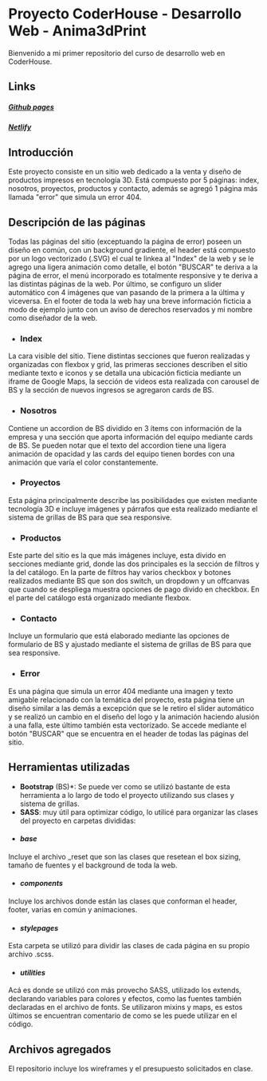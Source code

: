 # Proyecto CoderHouse - Desarrollo Web - Anima3dPrint
Bienvenido a mi primer repositorio del curso de desarrollo web en CoderHouse.
## Links
##### [Github pages](https://ezequielg07.github.io/ProyectoCoderHouse/)
##### [Netlify](https://62f15abcd23cb409416d5f2f--adorable-bombolone-d91301.netlify.app/)
## Introducción
Este proyecto consiste en un sitio web dedicado a la venta y diseño de productos impresos en tecnología 3D. Está compuesto por 5 páginas: index, nosotros, proyectos, productos y contacto, además se agregó 1 página más llamada "error" que simula un error 404.
## Descripción de las páginas
Todas las páginas del sitio (exceptuando la página de error) poseen un diseño en común, con un background gradiente, el header está compuesto por un logo vectorizado (.SVG) el cual te linkea al "Index" de la web y se le agrego una ligera animación como detalle, el botón "BUSCAR" te deriva a la página de error, el menú incorporado es totalmente responsive y te deriva a las distintas páginas de la web. Por último, se configuro un slider automático con 4 imágenes que van pasando de la primera a la última y viceversa.
En el footer de toda la web hay una breve información ficticia a modo de ejemplo junto con un aviso de derechos reservados y mi nombre como diseñador de la web.
- ### Index
La cara visible del sitio. Tiene distintas secciones que fueron realizadas y organizadas con flexbox y grid, las primeras secciones describen el sitio mediante texto e iconos y se detalla una ubicación ficticia mediante un iframe de Google Maps, la sección de videos esta realizada con carousel de BS y la sección de nuevos ingresos se agregaron cards de BS.
- ### Nosotros
Contiene un accordion de BS dividido en 3 ítems con información de la empresa y una sección que aporta información del equipo mediante cards de BS. Se pueden notar que el texto del accordion tiene una ligera animación de opacidad y las cards del equipo tienen bordes con una animación que varía el color constantemente.
- ### Proyectos
Esta página principalmente describe las posibilidades que existen mediante tecnología 3D e incluye imágenes y párrafos que esta realizado mediante el sistema de grillas de BS para que sea responsive.
- ### Productos
Este parte del sitio es la que más imágenes incluye, esta divido en secciones mediante grid, donde las dos principales es la sección de filtros y la del catálogo. En la parte de filtros hay varios checkbox y botones realizados mediante BS que son dos switch, un dropdown y un offcanvas que cuando se despliega muestra opciones de pago divido en checkbox. En el parte del catálogo está organizado mediante flexbox.
- ### Contacto
Incluye un formulario que está elaborado mediante las opciones de formulario de BS y ajustado mediante el sistema de grillas de BS para que sea responsive.
- ### Error
Es una página que simula un error 404 mediante una imagen y texto amigable relacionado con la temática del proyecto, esta página tiene un diseño similar a las demás a excepción que se le retiro el slider automático y se realizó un cambio en el diseño del logo y la animación haciendo alusión a una falla, este último también esta vectorizado. Se accede mediante el botón "BUSCAR" que se encuentra en el header de todas las páginas del sitio.
## Herramientas utilizadas
- **Bootstrap** (BS)*: Se puede ver como se utilizó bastante de esta herramienta a lo largo de todo el proyecto utilizando sus clases y sistema de grillas.
- **SASS**: muy útil para optimizar código, lo utilicé para organizar las clases del proyecto en carpetas divididas:
- #### *base*
Incluye el archivo _reset que son las clases que resetean el box sizing, tamaño de fuentes y el background de toda la web.
- #### *components*
Incluye los archivos donde están las clases que conforman el header, footer, varias en común y animaciones.
- #### *stylepages*
Esta carpeta se utilizó para dividir las clases de cada página en su propio archivo .scss.
- #### *utilities*
Acá es donde se utilizó con más provecho SASS, utilizado los extends, declarando variables para colores y efectos, como las fuentes también declaradas en el archivo de fonts. Se utilizaron mixins y maps, es estos últimos se encuentran comentario de como se les puede utilizar en el código.
## Archivos agregados
El repositorio incluye los wireframes y el presupuesto solicitados en clase.

